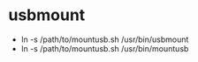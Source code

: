 # usbmount

- ln -s /path/to/mountusb.sh /usr/bin/usbmount
- ln -s /path/to/mountusb.sh /usr/bin/mountusb
